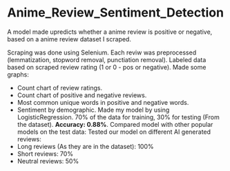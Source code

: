 # Anime_Review_Sentiment_Detection
A model made upredicts whether a anime review is positive or negative, based on a anime review dataset I scraped.

Scraping was done using Selenium.
Each reviw was preprocessed (lemmatization, stopword removal, punctiation removal).
Labeled data based on scraped review rating (1 or 0 - pos or negative).
Made some graphs:
  - Count chart of review ratings.
  - Count chart of positive and negative reviews.
  - Most common unique words in positive and negative words.
  - Sentiment by demographic.
Made my model by using LogisticRegression. 70% of the data for training, 30% for testing (From the dataset). **Accuracy: 0.88%**. 
Compared model with other popular models on the test data:
Tested our model on different AI generated reviews:
  - Long reviews (As they are in the dataset): 100%
  - Short reviews: 70%
  - Neutral reviews: 50%



